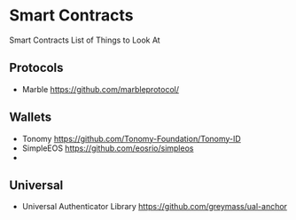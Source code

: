 # Smart Contracts
Smart Contracts List of Things to Look At

## Protocols
* Marble https://github.com/marbleprotocol/


## Wallets
* Tonomy https://github.com/Tonomy-Foundation/Tonomy-ID
* SimpleEOS https://github.com/eosrio/simpleos
* 

## Universal 
* Universal Authenticator Library https://github.com/greymass/ual-anchor
